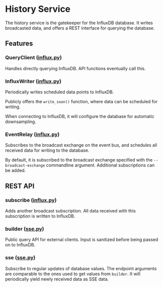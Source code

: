 # History Service

The history service is the gatekeeper for the InfluxDB database. It writes broadcasted data, and offers a REST interface for querying the database.

## Features

### QueryClient ([influx.py](./brewblox_history/influx.py))

Handles directly querying InfluxDB. API functions eventually call this.

### InfluxWriter ([influx.py](./brewblox_history/influx.py))

Periodically writes scheduled data points to InfluxDB.

Publicly offers the `write_soon()` function, where data can be scheduled for writing.

When connecting to InfluxDB, it will configure the database for automatic downsampling.

### EventRelay ([influx.py](./brewblox_history/influx.py))

Subscribes to the broadcast exchange on the event bus, and schedules all received data for writing to the database.

By default, it is subscribed to the broadcast exchange specified with the `--broadcast-exchange` commandline argument. Additional subscriptions can be added.

## REST API

### subscribe ([influx.py](./brewblox_history/influx.py))

Adds another broadcast subscription. All data received with this subscription is written to InfluxDB.

### builder ([sse.py](./brewblox_history/sse.py))

Public query API for external clients. Input is sanitized before being passed on to InfluxDB.

### sse ([sse.py](./brewblox_history/sse.py))

Subscribe to regular updates of database values. The endpoint arguments are comparable to the ones used to get values from `builder`. It will periodically yield newly received data as SSE data.
